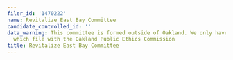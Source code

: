 ```yaml
---
filer_id: '1470222'
name: Revitalize East Bay Committee
candidate_controlled_id: ''
data_warning: This committee is formed outside of Oakland. We only have data on committees
  which file with the Oakland Public Ethics Commission
title: Revitalize East Bay Committee
---
```

